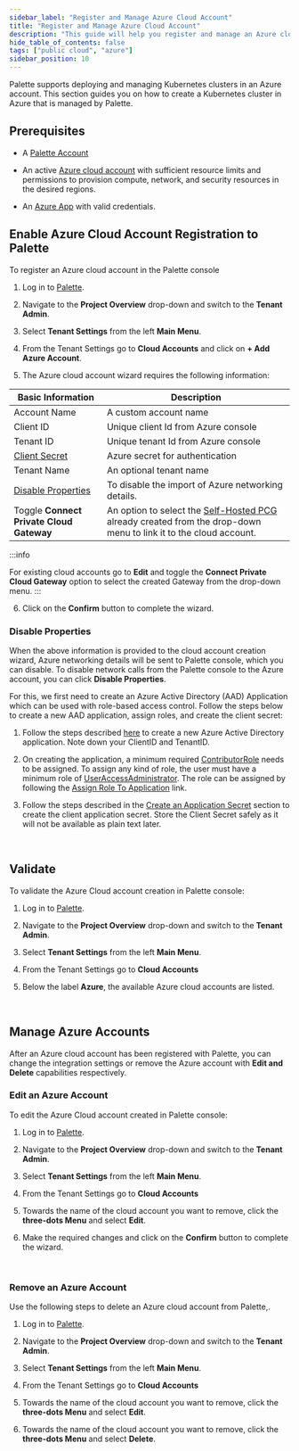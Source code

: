 ```yaml
---
sidebar_label: "Register and Manage Azure Cloud Account"
title: "Register and Manage Azure Cloud Account"
description: "This guide will help you register and manage an Azure cloud account in Palette"
hide_table_of_contents: false
tags: ["public cloud", "azure"]
sidebar_position: 10
---
```


Palette supports deploying and managing Kubernetes clusters in an Azure account. This section guides you on how to create a Kubernetes cluster in Azure that is managed by Palette.

## Prerequisites

* A [Palette Account](https://console.spectrocloud.com/)

* An active [Azure cloud account](https://portal.azure.com/) with sufficient resource limits and permissions to provision compute, network, and security resources in the desired regions.

* An [Azure App](https://learn.microsoft.com/en-us/azure/app-service/overview) with valid credentials.

## Enable Azure Cloud Account Registration to Palette 

To register an Azure cloud account in the Palette console

1. Log in to [Palette](https://console.spectrocloud.com).


2.  Navigate to the **Project Overview** drop-down and switch to the **Tenant Admin**. 


3.  Select **Tenant Settings** from the left **Main Menu**. 


4. From the Tenant Settings go to **Cloud Accounts** and click on **+ Add Azure Account**.


5. The Azure cloud account wizard requires the following information:

|   **Basic Information** |Description|
|-------------------------|-----------|
|Account Name| A custom account name|
|Client ID| Unique client Id from Azure console|
|Tenant ID| Unique tenant Id from Azure console|
|[Client Secret](https://docs.microsoft.com/en-us/azure/active-directory/develop/howto-create-service-principal-portal#create-an-azure-active-directory-application)| Azure secret for authentication|
|Tenant Name| An optional tenant name|
|[Disable Properties](/clusters/public-cloud/azure/azure-cloud#disableproperties)| To disable the import of Azure networking details.|
|Toggle **Connect Private Cloud Gateway**| An option to select the [Self-Hosted PCG](/clusters/public-cloud/azure/gateways#overview) already created from the drop-down menu to link it to the cloud account. |

:::info

  For existing cloud accounts go to **Edit** and toggle the **Connect Private Cloud Gateway** option to select the created Gateway from the drop-down menu.
:::


6. Click on the **Confirm** button to complete the wizard.


### Disable Properties  

When the above information is provided to the cloud account creation wizard, Azure networking details will be sent to Palette console, which you can disable. To disable network calls from the Palette console to the Azure account, you can click **Disable Properties**.  

For this, we first need to create an Azure Active Directory (AAD) Application which can be used with role-based access control. Follow the steps below to create a new AAD application, assign roles, and create the client secret:


1. Follow the steps described [here](https://docs.microsoft.com/en-us/azure/active-directory/develop/howto-create-service-principal-portal#create-an-azure-active-directory-application) to create a new Azure Active Directory application. Note down your ClientID and TenantID.


2. On creating the application, a minimum required [ContributorRole](https://docs.microsoft.com/en-us/azure/role-based-access-control/built-in-roles#contributor) needs to be assigned. To assign any kind of role, the user must have a minimum role of [UserAccessAdministrator](https://docs.microsoft.com/en-us/azure/role-based-access-control/built-in-roles#user-access-administrator). The role can be assigned by following the [Assign Role To Application](https://docs.microsoft.com/en-us/azure/active-directory/develop/howto-create-service-principal-portal#assign-a-role-to-the-application) link.


3. Follow the steps described in the [Create an Application Secret](https://docs.microsoft.com/en-us/azure/active-directory/develop/howto-create-service-principal-portal#create-a-new-application-secret) section to create the client application secret. Store the Client Secret safely as it will not be available as plain text later.

<br />

## Validate

To validate the Azure Cloud account creation in Palette console:

1. Log in to [Palette](https://console.spectrocloud.com).


2.  Navigate to the **Project Overview** drop-down and switch to the **Tenant Admin**. 


3.  Select **Tenant Settings** from the left **Main Menu**. 


4. From the Tenant Settings go to **Cloud Accounts**


5. Below the label **Azure**, the available Azure cloud accounts are listed.

<br />

## Manage Azure Accounts
After an Azure cloud account has been registered with Palette, you can change the integration settings or remove the Azure account with **Edit and Delete** capabilities respectively.

### Edit an Azure Account

To edit the Azure Cloud account created in Palette console:

1. Log in to [Palette](https://console.spectrocloud.com).


2.  Navigate to the **Project Overview** drop-down and switch to the **Tenant Admin**. 


3.  Select **Tenant Settings** from the left **Main Menu**. 


4. From the Tenant Settings go to **Cloud Accounts**


5. Towards the name of the cloud account you want to remove, click the **three-dots Menu** and select **Edit**.


6. Make the required changes and click on the **Confirm** button to complete the wizard.

<br />

### Remove an Azure Account

Use the following steps to delete an Azure cloud account from Palette,.

1. Log in to [Palette](https://console.spectrocloud.com).


2.  Navigate to the **Project Overview** drop-down and switch to the **Tenant Admin**. 


3.  Select **Tenant Settings** from the left **Main Menu**. 


4. From the Tenant Settings go to **Cloud Accounts**


5. Towards the name of the cloud account you want to remove, click the **three-dots Menu** and select **Edit**.


6. Towards the name of the cloud account you want to remove, click the **three-dots Menu** and select **Delete**.


